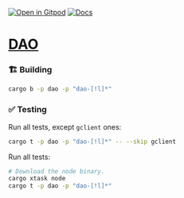[![Open in Gitpod](https://img.shields.io/badge/Open_in-Gitpod-white?logo=gitpod)](https://gitpod.io/#FOLDER=dao/https://github.com/gear-foundation/dapps)
[![Docs](https://img.shields.io/github/actions/workflow/status/gear-foundation/dapps/contracts-docs.yml?logo=rust&label=docs)](https://dapps.gear.rs/dao_io)

# [DAO](https://wiki.gear-tech.io/docs/examples/DAO)

### 🏗️ Building

```sh
cargo b -p dao -p "dao-[!l]*"
```

### ✅ Testing

Run all tests, except `gclient` ones:
```sh
cargo t -p dao -p "dao-[!l]*" -- --skip gclient
```

Run all tests:
```sh
# Download the node binary.
cargo xtask node
cargo t -p dao -p "dao-[!l]*"
```
